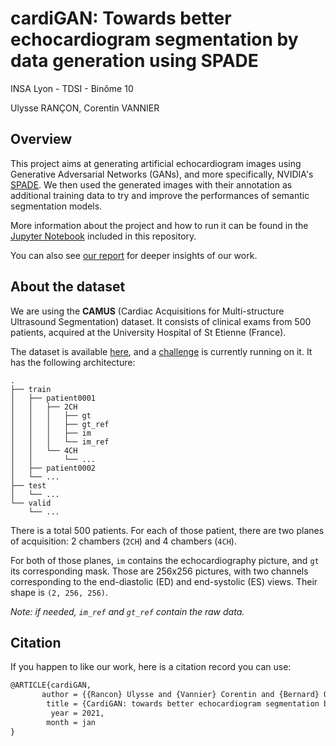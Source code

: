 # cardiGAN: Towards better echocardiogram segmentation by data generation using SPADE

INSA Lyon - TDSI - Binôme 10

Ulysse RANÇON, Corentin VANNIER


## Overview

This project aims at generating artificial echocardiogram images using Generative Adversarial Networks (GANs), and more specifically, NVIDIA's [SPADE](https://arxiv.org/abs/1903.07291).
We then used the generated images with their annotation as additional training data to try and improve the performances of semantic segmentation models.

More information about the project and how to run it can be found in the [Jupyter Notebook](https://github.com/urancon/cardiGAN/blob/master/cardiGAN.ipynb) included in this repository.

You can also see [our report](https://github.com/urancon/cardiGAN/blob/master/cardiGAN.pdf) for deeper insights of our work.


## About the dataset

We are using the **CAMUS** (Cardiac Acquisitions for Multi-structure Ultrasound Segmentation) dataset.
It consists of clinical exams from 500 patients, acquired at the University Hospital of St Etienne (France).

The dataset is available [here](https://www.creatis.insa-lyon.fr/Challenge/camus/databases.html), and a [challenge](http://camus.creatis.insa-lyon.fr/challenge/#challenges) is currently running on it. It has the following architecture:

```
.
├── train
│   ├── patient0001
│   │   ├── 2CH
│   │   │   ├── gt
│   │   │   ├── gt_ref
│   │   │   ├── im
│   │   │   └── im_ref
│   │   └── 4CH
│   │       └── ...
│   ├── patient0002
│   └── ...
├── test
│   └── ...
└── valid
    └── ...
```

There is a total 500 patients. For each of those patient, there are two planes of acquisition: 2 chambers (`2CH`) and 4 chambers (`4CH`).

For both of those planes, `im` contains the echocardiography picture, and `gt` its corresponding mask. Those are 256x256 pictures, with two channels corresponding to the end-diastolic (ED) and end-systolic (ES) views. Their shape is `(2, 256, 256)`. 

*Note: if needed, `im_ref` and `gt_ref` contain the raw data.*


## Citation

If you happen to like our work, here is a citation record you can use:
```latex
@ARTICLE{cardiGAN,
       author = {{Rancon} Ulysse and {Vannier} Corentin and {Bernard} Olivier},
        title = {CardiGAN: towards better echocardiogram segmentation by data generation using SPADE},
         year = 2021,
        month = jan
}
```
